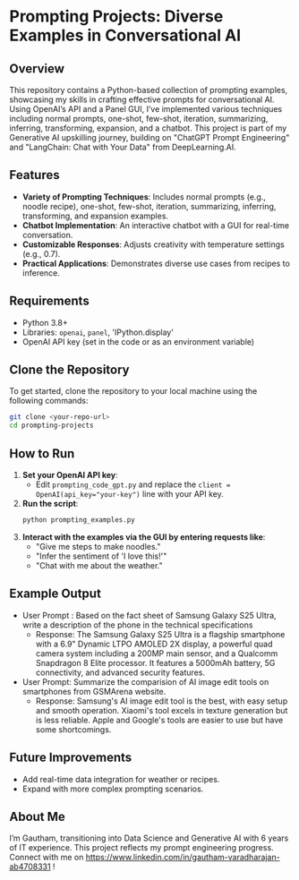 # Prompting Projects: Diverse Examples in Conversational AI

## Overview
This repository contains a Python-based collection of prompting examples, showcasing my skills in crafting effective prompts for conversational AI. Using OpenAI’s API and a Panel GUI, I’ve implemented various techniques including normal prompts, one-shot, few-shot, iteration, summarizing, inferring, transforming, expansion, and a chatbot. This project is part of my Generative AI upskilling journey, building on "ChatGPT Prompt Engineering" and "LangChain: Chat with Your Data" from DeepLearning.AI.

## Features
- **Variety of Prompting Techniques**: Includes normal prompts (e.g., noodle recipe), one-shot, few-shot, iteration, summarizing, inferring, transforming, and expansion examples.
- **Chatbot Implementation**: An interactive chatbot with a GUI for real-time conversation.
- **Customizable Responses**: Adjusts creativity with temperature settings (e.g., 0.7).
- **Practical Applications**: Demonstrates diverse use cases from recipes to inference.

## Requirements
- Python 3.8+
- Libraries: `openai`, `panel`, 'IPython.display'
- OpenAI API key (set in the code or as an environment variable)

## Clone the Repository
To get started, clone the repository to your local machine using the following commands:

```bash
git clone <your-repo-url>
cd prompting-projects
```
## How to Run
1. **Set your OpenAI API key**:
   - Edit `prompting_code_gpt.py` and replace the `client = OpenAI(api_key="your-key")` line with your API key.
2. **Run the script**:
   ```bash
   python prompting_examples.py
   
3. **Interact with the examples via the GUI by entering requests like**:
	- "Give me steps to make noodles."
	- "Infer the sentiment of 'I love this!'"
	- "Chat with me about the weather."

## Example Output
- User Prompt : Based on the fact sheet of Samsung Galaxy S25 Ultra, write 
a description of the phone in the technical specifications
	- Response: The Samsung Galaxy S25 Ultra is a flagship smartphone with a 6.9" Dynamic LTPO AMOLED 2X display, a powerful quad camera system including a 200MP main sensor, and a Qualcomm Snapdragon 8 Elite processor. It features a 5000mAh battery, 5G connectivity, and advanced security features.
- User Prompt: Summarize the comparision of AI image edit tools on smartphones from GSMArena website.
	- Response: Samsung's AI image edit tool is the best, with easy setup and smooth operation. Xiaomi's tool excels in texture generation but is less reliable. Apple and Google's tools are easier to use but have some shortcomings.

## Future Improvements
- Add real-time data integration for weather or recipes.
- Expand with more complex prompting scenarios.

## About Me
I’m Gautham, transitioning into Data Science and Generative AI with 6 years of IT experience. This project reflects my prompt engineering progress. Connect with me on https://www.linkedin.com/in/gautham-varadharajan-ab4708331 !
